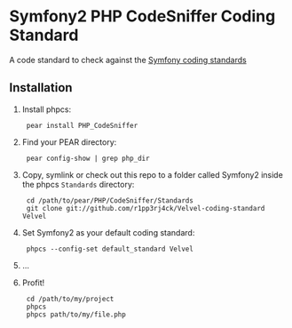 Symfony2 PHP CodeSniffer Coding Standard
========================================

A code standard to check against the [Symfony coding standards](http://symfony.com/doc/current/contributing/code/standards.html)

Installation
------------

1. Install phpcs:

        pear install PHP_CodeSniffer

2. Find your PEAR directory:

        pear config-show | grep php_dir

3. Copy, symlink or check out this repo to a folder called Symfony2 inside the
   phpcs `Standards` directory:

        cd /path/to/pear/PHP/CodeSniffer/Standards
        git clone git://github.com/r1pp3rj4ck/Velvel-coding-standard Velvel

4. Set Symfony2 as your default coding standard:

        phpcs --config-set default_standard Velvel

5. ...

6. Profit!

        cd /path/to/my/project
        phpcs
        phpcs path/to/my/file.php
